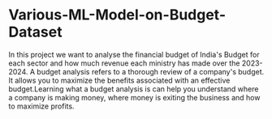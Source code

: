 # Various-ML-Model-on-Budget-Dataset

In this project we want to analyse the financial budget of India's Budget for each sector and how much revenue each ministry has made over the 2023-2024. A budget analysis refers to a thorough review of a company's budget. It allows you to maximize the benefits associated with an effective budget.Learning what a budget analysis is can help you understand where a company is making money, where money is exiting the business and how to maximize profits.
